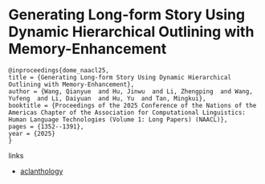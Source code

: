 # Generating Long-form Story Using Dynamic Hierarchical Outlining with Memory-Enhancement

```
@inproceedings{dome_naacl25,
title = {Generating Long-form Story Using Dynamic Hierarchical Outlining with Memory-Enhancement},
author = {Wang, Qianyue  and Hu, Jinwu  and Li, Zhengping  and Wang, Yufeng  and Li, Daiyuan  and Hu, Yu  and Tan, Mingkui},
booktitle = {Proceedings of the 2025 Conference of the Nations of the Americas Chapter of the Association for Computational Linguistics: Human Language Technologies (Volume 1: Long Papers) (NAACL)},
pages = {1352--1391},
year = {2025}
}
```

links
- [aclanthology](https://aclanthology.org/2025.naacl-long.63/)
